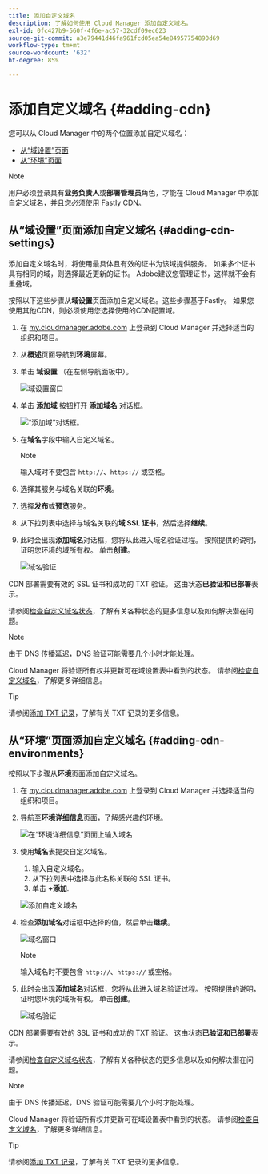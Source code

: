 ```yaml
---
title: 添加自定义域名
description: 了解如何使用 Cloud Manager 添加自定义域名。
exl-id: 0fc427b9-560f-4f6e-ac57-32cdf09ec623
source-git-commit: a3e79441d46fa961fcd05ea54e84957754890d69
workflow-type: tm+mt
source-wordcount: '632'
ht-degree: 85%

---
```


# 添加自定义域名 {#adding-cdn}

您可以从 Cloud Manager 中的两个位置添加自定义域名：

* [从“域设置”页面](#adding-cdn-settings)
* [从“环境”页面](#adding-cdn-environments)

>[!NOTE]
>
>用户必须登录具有&#x200B;**业务负责人**&#x200B;或&#x200B;**部署管理员**&#x200B;角色，才能在 Cloud Manager 中添加自定义域名，并且您必须使用 Fastly CDN。

## 从“域设置”页面添加自定义域名 {#adding-cdn-settings}

添加自定义域名时，将使用最具体且有效的证书为该域提供服务。 如果多个证书具有相同的域，则选择最近更新的证书。 Adobe建议您管理证书，这样就不会有重叠域。

按照以下这些步骤从&#x200B;**域设置**&#x200B;页面添加自定义域名。这些步骤基于Fastly。 如果您使用其他CDN，则必须使用您选择使用的CDN配置域。

1. 在 [my.cloudmanager.adobe.com](https://my.cloudmanager.adobe.com/) 上登录到 Cloud Manager 并选择适当的组织和项目。

1. 从&#x200B;**概述**&#x200B;页面导航到&#x200B;**环境**&#x200B;屏幕。

1. 单击 **域设置** （在左侧导航面板中）。

   ![域设置窗口](/help/implementing/cloud-manager/assets/cdn/cdn-create.png)

1. 单击 **添加域** 按钮打开 **添加域名** 对话框。

   ![“添加域”对话框](/help/implementing/cloud-manager/assets/cdn/add-cdn1.png)。

1. 在&#x200B;**域名**&#x200B;字段中输入自定义域名。

   >[!NOTE]
   >
   >输入域时不要包含 `http://`、`https://` 或空格。

1. 选择其服务与域名关联的&#x200B;**环境**。

1. 选择&#x200B;**发布**&#x200B;或&#x200B;**预览**&#x200B;服务。

1. 从下拉列表中选择与域名关联的&#x200B;**域 SSL 证书**，然后选择&#x200B;**继续**。

1. 此时会出现&#x200B;**添加域名**&#x200B;对话框，您将从此进入域名验证过程。 按照提供的说明，证明您环境的域所有权。 单击&#x200B;**创建**。

   ![域名验证](/help/implementing/cloud-manager/assets/cdn/cdn-create6.png)

CDN 部署需要有效的 SSL 证书和成功的 TXT 验证。 这由状态&#x200B;**已验证和已部署**&#x200B;表示。

请参阅[检查自定义域名状态](/help/implementing/cloud-manager/custom-domain-names/check-domain-name-status.md)，了解有关各种状态的更多信息以及如何解决潜在问题。

>[!NOTE]
>
>由于 DNS 传播延迟，DNS 验证可能需要几个小时才能处理。
>
>Cloud Manager 将验证所有权并更新可在域设置表中看到的状态。 请参阅[检查自定义域名](/help/implementing/cloud-manager/custom-domain-names/check-domain-name-status.md)，了解更多详细信息。

>[!TIP]
>
>请参阅[添加 TXT 记录](/help/implementing/cloud-manager/custom-domain-names/add-text-record.md)，了解有关 TXT 记录的更多信息。

## 从“环境”页面添加自定义域名 {#adding-cdn-environments}

按照以下步骤从&#x200B;**环境**&#x200B;页面添加自定义域名。

1. 在 [my.cloudmanager.adobe.com](https://my.cloudmanager.adobe.com/) 上登录到 Cloud Manager 并选择适当的组织和项目。

1. 导航至&#x200B;**环境详细信息**&#x200B;页面，了解感兴趣的环境。

   ![在“环境详细信息”页面上输入域名](/help/implementing/cloud-manager/assets/cdn/cdn-create4.png)

1. 使用&#x200B;**域名**&#x200B;表提交自定义域名。

   1. 输入自定义域名。
   1. 从下拉列表中选择与此名称关联的 SSL 证书。
   1. 单击 **+添加**.

   ![添加自定义域名](/help/implementing/cloud-manager/assets/cdn/cdn-create3.png)

1. 检查&#x200B;**添加域名**&#x200B;对话框中选择的值，然后单击&#x200B;**继续**。

   ![域名窗口](/help/implementing/cloud-manager/assets/cdn/cdn-create5.png)

   >[!NOTE]
   >
   >输入域名时不要包含 `http://`、`https://` 或空格。

1. 此时会出现&#x200B;**添加域名**&#x200B;对话框，您将从此进入域名验证过程。 按照提供的说明，证明您环境的域所有权。 单击&#x200B;**创建**。

   ![域名验证](/help/implementing/cloud-manager/assets/cdn/cdn-create6.png)

CDN 部署需要有效的 SSL 证书和成功的 TXT 验证。 这由状态&#x200B;**已验证和已部署**&#x200B;表示。

请参阅[检查自定义域名状态](/help/implementing/cloud-manager/custom-domain-names/check-domain-name-status.md)，了解有关各种状态的更多信息以及如何解决潜在问题。

>[!NOTE]
>
>由于 DNS 传播延迟，DNS 验证可能需要几个小时才能处理。
>
>Cloud Manager 将验证所有权并更新可在域设置表中看到的状态。 请参阅[检查自定义域名](/help/implementing/cloud-manager/custom-domain-names/check-domain-name-status.md)，了解更多详细信息。

>[!TIP]
>
>请参阅[添加 TXT 记录](/help/implementing/cloud-manager/custom-domain-names/add-text-record.md)，了解有关 TXT 记录的更多信息。
